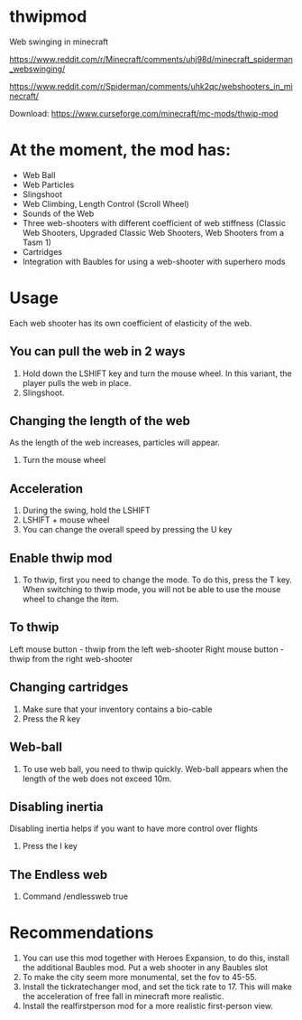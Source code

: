 # thwipmod
Web swinging in minecraft

https://www.reddit.com/r/Minecraft/comments/uhj98d/minecraft_spiderman_webswinging/

https://www.reddit.com/r/Spiderman/comments/uhk2qc/webshooters_in_minecraft/

Download: https://www.curseforge.com/minecraft/mc-mods/thwip-mod

# At the moment, the mod has:
- Web Ball
- Web Particles
- Slingshoot
- Web Climbing, Length Control (Scroll Wheel)
- Sounds of the Web
- Three web-shooters with different coefficient of web stiffness (Classic Web Shooters, Upgraded Classic Web Shooters, Web Shooters from a Tasm 1)
- Cartridges
- Integration with Baubles for using a web-shooter with superhero mods

# Usage
Each web shooter has its own coefficient of elasticity of the web.
## You can pull the web in 2 ways
1. Hold down the LSHIFT key and turn the mouse wheel. In this variant, the player pulls the web in place.
2. Slingshoot.

## Changing the length of the web
As the length of the web increases, particles will appear.
1. Turn the mouse wheel

## Acceleration
1. During the swing, hold the LSHIFT
2. LSHIFT + mouse wheel
3. You can change the overall speed by pressing the U key

## Enable thwip mod
1. To thwip, first you need to change the mode. To do this, press the T key. When switching to thwip mode, you will not be able to use the mouse wheel to change the item.

## To thwip
Left mouse button - thwip from the left web-shooter
Right mouse button - thwip from the right web-shooter

## Changing cartridges
1. Make sure that your inventory contains a bio-cable
2. Press the R key

## Web-ball
1. To use web ball, you need to thwip quickly. Web-ball appears when the length of the web does not exceed 10m.

## Disabling inertia
Disabling inertia helps if you want to have more control over flights
1. Press the I key

## The Endless web
1. Command /endlessweb true


# Recommendations
1. You can use this mod together with Heroes Expansion, to do this, install the additional Baubles mod. Put a web shooter in any Baubles slot
2. To make the city seem more monumental, set the fov to 45-55.
3. Install the tickratechanger mod, and set the tick rate to 17. This will make the acceleration of free fall in minecraft more realistic.
4. Install the realfirstperson mod for a more realistic first-person view.
